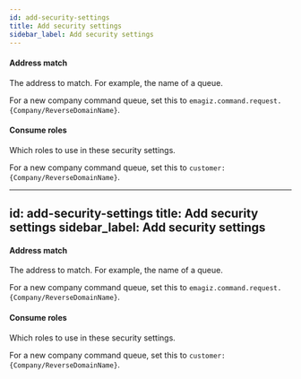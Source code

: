 ```yaml
---
id: add-security-settings
title: Add security settings
sidebar_label: Add security settings
---
```

#### Address match
The address to match. For example, the name of a queue.

For a new company command queue, set this to <code>emagiz.command.request.{Company/ReverseDomainName}</code>.

#### Consume roles
Which roles to use in these security settings.

For a new company command queue, set this to <code>customer:{Company/ReverseDomainName}</code>.

---
id: add-security-settings
title: Add security settings
sidebar_label: Add security settings
---
#### Address match
The address to match. For example, the name of a queue.

For a new company command queue, set this to <code>emagiz.command.request.{Company/ReverseDomainName}</code>.

#### Consume roles
Which roles to use in these security settings.

For a new company command queue, set this to <code>customer:{Company/ReverseDomainName}</code>.

